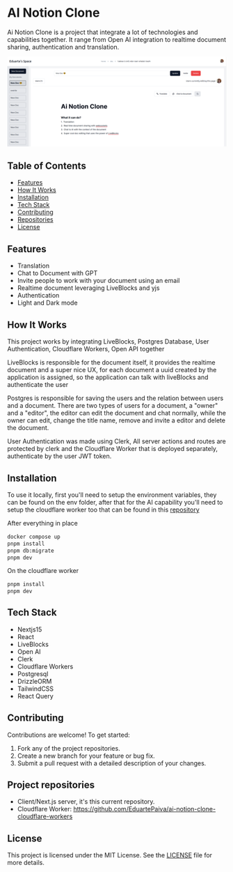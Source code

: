 # AI Notion Clone

Ai Notion Clone is a project that integrate a lot of technologies and capabilities together. It range from Open AI integration to realtime document sharing, authentication and translation.

![image](./readme_assets/document_img.png)

## Table of Contents

- [Features](#features)
- [How It Works](#how-it-works)
- [Installation](#installation)
- [Tech Stack](#tech-stack)
- [Contributing](#contributing)
- [Repositories](#project-repositories)
- [License](#license)

## Features

- Translation
- Chat to Document with GPT
- Invite people to work with your document using an email
- Realtime document leveraging LiveBlocks and yjs
- Authentication
- Light and Dark mode

## How It Works

This project works by integrating LiveBlocks, Postgres Database, User Authentication, Cloudflare Workers, Open API together

LiveBlocks is responsible for the document itself, it provides the realtime document and a super nice UX, for each document a uuid created by the application is assigned, so the application can talk with liveBlocks and authenticate the user

Postgres is responsible for saving the users and the relation between users and a document. There are two types of users for a document, a "owner" and a "editor", the editor can edit the document and chat normally, while the owner can edit, change the title name, remove and invite a editor and delete the document.

User Authentication was made using Clerk, All server actions and routes are protected by clerk and the Cloudflare Worker that is deployed separately, authenticate by the user JWT token.

## Installation

To use it locally, first you'll need to setup the environment variables, they can be found on the env folder, after that for the AI capability you'll need to setup the cloudflare worker too that can be found in this [repository](https://github.com/EduartePaiva/ai-notion-clone-cloudflare-workers)

After everything in place

```console
docker compose up
pnpm install
pnpm db:migrate
pnpm dev
```

On the cloudflare worker

```console
pnpm install
pnpm dev
```

## Tech Stack

- Nextjs15
- React
- LiveBlocks
- Open AI
- Clerk
- Cloudflare Workers
- Postgresql
- DrizzleORM
- TailwindCSS
- React Query

## Contributing

Contributions are welcome! To get started:

1. Fork any of the project repositories.
2. Create a new branch for your feature or bug fix.
3. Submit a pull request with a detailed description of your changes.

## Project repositories

- Client/Next.js server, it's this current repository.
- Cloudflare Worker: https://github.com/EduartePaiva/ai-notion-clone-cloudflare-workers

## License

This project is licensed under the MIT License. See the [LICENSE](LICENSE) file for more details.
